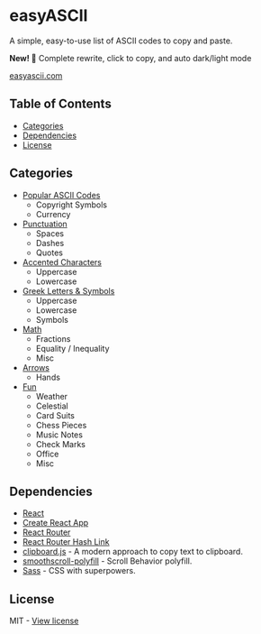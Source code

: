 # easyASCII

A simple, easy-to-use list of ASCII codes to copy and paste.

**New! 🎉** Complete rewrite, click to copy, and auto dark/light mode

[easyascii.com](https://easyascii.com)

## Table of Contents

 - [Categories](#categories)
 - [Dependencies](#dependencies)
 - [License](#license)

## Categories

- [Popular ASCII Codes](https://easyascii.com/#popular)
  - Copyright Symbols 
  - Currency
- [Punctuation](https://easyascii.com/#punctuation)
  - Spaces
  - Dashes
  - Quotes
- [Accented Characters](https://easyascii.com/#accent)
  - Uppercase
  - Lowercase
- [Greek Letters & Symbols](https://easyascii.com/#greek)
  - Uppercase
  - Lowercase
  - Symbols
- [Math](https://easyascii.com/#math)
  - Fractions
  - Equality / Inequality
  - Misc
- [Arrows](https://easyascii.com/#arrows)
  - Hands
- [Fun](https://easyascii.com/#fun)
  - Weather
  - Celestial
  - Card Suits
  - Chess Pieces
  - Music Notes
  - Check Marks
  - Office
  - Misc

## Dependencies

- [React](https://reactjs.org/)
- [Create React App](https://create-react-app.dev)
- [React Router](https://www.npmjs.com/package/react-router)
- [React Router Hash Link](https://www.npmjs.com/package/react-router-hash-link)
- [clipboard.js](https://clipboardjs.com/) - A modern approach to copy text to clipboard.
- [smoothscroll-polyfill](https://www.npmjs.com/package/smoothscroll-polyfill) - Scroll Behavior polyfill.
- [Sass](https://sass-lang.com) - CSS with superpowers.


## License 

MIT - [View license](https://github.com/kelbyhawn/easy-ascii/blob/master/LICENSE)
